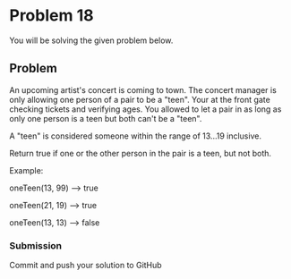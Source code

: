 # Problem 18

You will be solving the given problem below.

## Problem

An upcoming artist's concert is coming to town. The concert manager is only allowing one person of a pair to be a "teen".
Your at the front gate checking tickets and verifying ages. You allowed to let a pair in as long as only one person is a teen
but both can't be a "teen".

A "teen" is considered someone within the range of 13...19 inclusive.

Return true if one or the other person in the pair is a teen, but not both.

Example:

oneTeen(13, 99) --> true

oneTeen(21, 19) --> true

oneTeen(13, 13) --> false

### Submission

Commit and push your solution to GitHub
